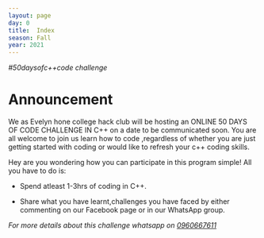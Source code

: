 ```yaml
---
layout: page
day: 0
title:  Index
season: Fall
year: 2021
---
```

*\#50daysofc++code challenge*

# Announcement

We as Evelyn hone college hack club will be hosting an ONLINE 50 DAYS OF CODE CHALLENGE IN C++ on a date to be communicated soon. You are all welcome to join us learn how to code ,regardless of whether you are just getting started with coding or would like to refresh your c++ coding skills.

Hey are you wondering how you can participate in this program simple! All you have to do is:

- Spend atleast 1-3hrs of coding in C++.

- Share what you have learnt,challenges you have faced by either commenting on our Facebook page or in our WhatsApp group.

*For more details about this challenge whatsapp on [0960667611](https://wa.me/+260960667611)*